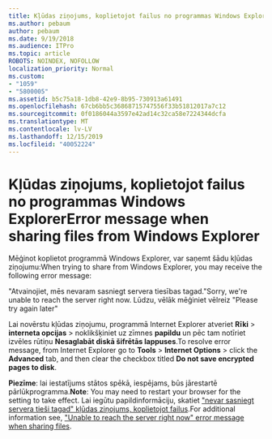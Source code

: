 ```yaml
---
title: Kļūdas ziņojums, koplietojot failus no programmas Windows Explorer
ms.author: pebaum
author: pebaum
ms.date: 9/19/2018
ms.audience: ITPro
ms.topic: article
ROBOTS: NOINDEX, NOFOLLOW
localization_priority: Normal
ms.custom:
- "1059"
- "5800005"
ms.assetid: b5c75a18-1db8-42e9-8b95-730913a61491
ms.openlocfilehash: 67cb6bb5c36868715747556f33b51812017a7c12
ms.sourcegitcommit: 0f0186044a3597e42ad14c32ca58e7224344dcfa
ms.translationtype: MT
ms.contentlocale: lv-LV
ms.lasthandoff: 12/15/2019
ms.locfileid: "40052224"
---
```

# <a name="error-message-when-sharing-files-from-windows-explorer"></a><span data-ttu-id="fa9ea-102">Kļūdas ziņojums, koplietojot failus no programmas Windows Explorer</span><span class="sxs-lookup"><span data-stu-id="fa9ea-102">Error message when sharing files from Windows Explorer</span></span>

<span data-ttu-id="fa9ea-103">Mēģinot koplietot programmā Windows Explorer, var saņemt šādu kļūdas ziņojumu:</span><span class="sxs-lookup"><span data-stu-id="fa9ea-103">When trying to share from Windows Explorer, you may receive the following error message:</span></span>
  
<span data-ttu-id="fa9ea-104">"Atvainojiet, mēs nevaram sasniegt servera tiesības tagad.</span><span class="sxs-lookup"><span data-stu-id="fa9ea-104">"Sorry, we're unable to reach the server right now.</span></span> <span data-ttu-id="fa9ea-105">Lūdzu, vēlāk mēģiniet vēlreiz "</span><span class="sxs-lookup"><span data-stu-id="fa9ea-105">Please try again later"</span></span>
  
<span data-ttu-id="fa9ea-106">Lai novērstu kļūdas ziņojumu, programmā Internet Explorer atveriet **Rīki** \> **interneta opcijas** \> noklikšķiniet uz zīmnes **papildu** un pēc tam notīriet izvēles rūtiņu **Nesaglabāt diskā šifrētās lappuses**.</span><span class="sxs-lookup"><span data-stu-id="fa9ea-106">To resolve error message, from Internet Explorer go to **Tools** \> **Internet Options** \> click the **Advanced** tab, and then clear the checkbox titled **Do not save encrypted pages to disk**.</span></span>
  
 <span data-ttu-id="fa9ea-107">**Piezīme**: lai iestatījums stātos spēkā, iespējams, būs jārestartē pārlūkprogramma.</span><span class="sxs-lookup"><span data-stu-id="fa9ea-107">**Note**: You may need to restart your browser for the setting to take effect.</span></span> <span data-ttu-id="fa9ea-108">Lai iegūtu papildinformāciju, skatiet ["nevar sasniegt servera tieši tagad" kļūdas ziņojums, koplietojot failus](https://go.microsoft.com/fwlink/?linkid=2022914).</span><span class="sxs-lookup"><span data-stu-id="fa9ea-108">For additional information see, ["Unable to reach the server right now" error message when sharing files](https://go.microsoft.com/fwlink/?linkid=2022914).</span></span>
  